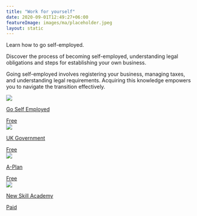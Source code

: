 ```yaml
---
title: "Work for yourself"
date: 2020-09-01T12:49:27+06:00
featureImage: images/ma/placeholder.jpeg
layout: static
---
```


Learn how to go self-employed.

Discover the process of becoming self-employed, understanding legal obligations and steps for establishing your own business.

Going self-employed involves registering your business, managing taxes, and understanding legal requirements. Acquiring this knowledge empowers you to navigate the transition effectively.

<a class="ma-link" href="https://goselfemployed.co/become-self-employed/"><div class="ma-card ma-card-Learning"><div class="ma-icon"><img src ="/images/icon-check.png"/></div><div class="ma-name"><p>Go Self Employed</p></div><div class="ma-paid-text"><span>Free </span></div></div></a><a class="ma-link" href="https://www.gov.uk/set-up-self-employed"><div class="ma-card ma-card-Learning"><div class="ma-icon"><img src ="/images/icon-check.png"/></div><div class="ma-name"><p>UK Government</p></div><div class="ma-paid-text"><span>Free </span></div></div></a><a class="ma-link" href="https://blog.aplan.co.uk/how-to-go-self-employed/"><div class="ma-card ma-card-Learning"><div class="ma-icon"><img src ="/images/icon-check.png"/></div><div class="ma-name"><p>A-Plan</p></div><div class="ma-paid-text"><span>Free </span></div></div></a><a class="ma-link" href="https://www.awin1.com/cread.php?awinmid=31125&awinaffid=1198638&ued=https%3A%2F%2Fnewskillsacademy.co.uk%2F"><div class="ma-card ma-card-Learning"><div class="ma-icon"><img src ="/images/icon-pound.png"/></div><div class="ma-name"><p>New Skill Academy</p></div><div class="ma-paid-text"><span>Paid</span></div></div></a>  

<br/><br/>






